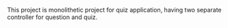 This project is monolithetic project for quiz application, 
having two separate controller for question and quiz.